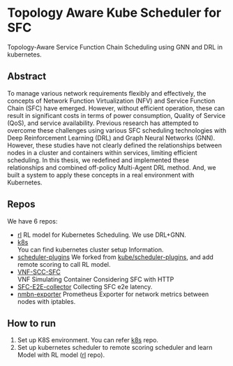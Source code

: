 # Topology Aware Kube Scheduler for SFC

Topology-Aware Service Function Chain Scheduling using GNN and DRL in kubernetes.

## Abstract

To manage various network requirements flexibly and effectively, the concepts of Network Function Virtualization (NFV) and Service Function Chain (SFC) have emerged.
However, without efficient operation, these can result in significant costs in terms of power consumption, Quality of Service (QoS), and service availability.
Previous research has attempted to overcome these challenges using various SFC scheduling technologies with Deep Reinforcement Learning (DRL) and Graph Neural Networks (GNN).
However, these studies have not clearly defined the relationships between nodes in a cluster and containers within services, limiting efficient scheduling.
In this thesis, we redefined and implemented these relationships and combined off-policy Multi-Agent DRL method.
And, we built a system to apply these concepts in a real environment with Kubernetes.

## Repos

We have 6 repos:

- [rl](https://github.com/k8s-SFC-deployment/rl)
  RL model for Kubernetes Scheduling. We use DRL+GNN.
- [k8s](https://github.com/k8s-SFC-deployment/k8s)  
  You can find kubernetes cluster setup Information. 
- [scheduler-plugins](https://github.com/k8s-SFC-deployment/scheduler-plugins)
  We forked from [kube/scheduler-plugins](https://github.com/kubernetes-sigs/scheduler-plugins), and add remote scoring to call RL model.
- [VNF-SCC-SFC](https://github.com/k8s-SFC-deployment/vnf-scc-sfc)  
  VNF Simulating Container Considering SFC with HTTP
- [SFC-E2E-collector](https://github.com/k8s-SFC-deployment/sfc-e2e-collector)
  Collecting SFC e2e latency.
- [nmbn-exporter](https://github.com/k8s-SFC-deployment/nmbn-exporter)
  Prometheus Exporter for network metrics between nodes with iptables.

## How to run

1. Set up K8S environment. You can refer [k8s](https://github.com/k8s-SFC-deployment/k8s) repo.
2. Set up kubernetes scheduler to remote scoring scheduler and learn Model with RL model ([rl](https://github.com/k8s-SFC-deployment/rl) repo).
